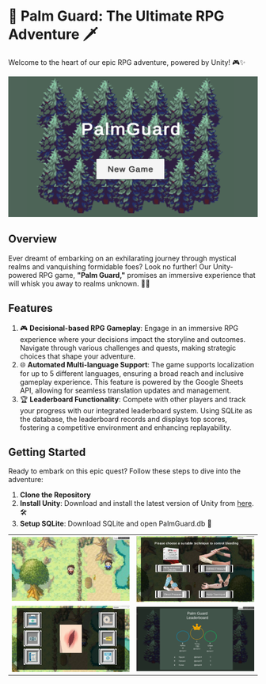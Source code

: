 # 🌴 Palm Guard: The Ultimate RPG Adventure 🗡️

Welcome to the heart of our epic RPG adventure, powered by Unity! 🎮✨
<td><img src="PalmGuard/1.png" alt="SS1" /></td>

## Overview

Ever dreamt of embarking on an exhilarating journey through mystical realms and vanquishing formidable foes? Look no further! Our Unity-powered RPG game, **"Palm Guard,"** promises an immersive experience that will whisk you away to realms unknown. 🏰🔮


## Features
1. 🎮 **Decisional-based RPG Gameplay**: Engage in an immersive RPG experience where your decisions impact the storyline and outcomes. Navigate through various challenges and quests, making strategic choices that shape your adventure.
2. 🌐 **Automated Multi-language Support**: The game supports localization for up to 5 different languages, ensuring a broad reach and inclusive gameplay experience. This feature is powered by the Google Sheets API, allowing for seamless translation updates and management.
3. 🏆 **Leaderboard Functionality**: Compete with other players and track your progress with our integrated leaderboard system. Using SQLite as the database, the leaderboard records and displays top scores, fostering a competitive environment and enhancing replayability.


## Getting Started

Ready to embark on this epic quest? Follow these steps to dive into the adventure:

1. **Clone the Repository**
2. **Install Unity**: Download and install the latest version of Unity from [here](https://unity.com/). 🛠️
3. **Setup SQLite**: Download SQLite and open PalmGuard.db 🔧

<table>
  <tr>
    <td><img src="PalmGuard/2.png" alt="SS2" /></td>
    <td><img src="PalmGuard/3.png" alt="SS3" /></td>
  <tr>
    <td><img src="PalmGuard/4.png" alt="SS4" /></td>
    <td><img src="PalmGuard/5.png" alt="SS5" /></td>
  </tr>
</table>

